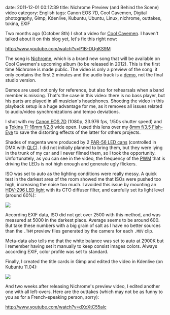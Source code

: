 date: 2011-12-01 00:12:39
title: Nichrome Preview (and Behind the Scene) video
category: English
tags: Canon EOS 7D, Cool Cavemen, Digital photography, Gimp, Kdenlive, Kubuntu, Ubuntu, Linux, nichrome, outtakes, tokina, EXIF

Two months ago (October 8th) I shot a video for [Cool Cavemen](http://coolcavemen.com). I haven't talked about it on this blog yet, let's fix this right now:

http://www.youtube.com/watch?v=P1B-DUgKS9M

The song is [Nichrome](http://coolcavemen.com/discography/songs-and-lyrics/nichrome/), which is a brand new song that will be available on Cool Cavemen's upcoming album (to be released in 2012). This is the first time Nichrome is made public. The video is only a preview of the song: it only contains the first 2 minutes and the audio track is a [demo](http://en.wikipedia.org/wiki/Demo_(music)), not the final studio version.

Demos are used not only for reference, but also for rehearsals when a band member is missing. That's the case in this video: there is no bass player, but his parts are played in all musician's headphones. Shooting the video in this playback setup is a huge advantage for me, as it removes all issues related to audio/video synchronizations and tempo deviations.

I shot with my [Canon EOS 7D](http://www.amazon.com/dp/B002NEGTTW/?tag=kevideld-20)  (1080p, 23.976 fps, 1/50s shutter speed) and a [Tokina 11-16mm f/2.8](http://www.amazon.com/dp/B0014Z3XMC/?tag=kevideld-20)  wide open. I used this lens over my [8mm f/3.5 Fish-Eye](http://www.amazon.com/dp/B002OP5AY0/?tag=kevideld-20)  to save the distorting effects of the latter for others projects.

Shades of magenta were produced by 2 [PAR-56 LED cans](http://www.boutique-electroconcept.com/product_info.php?cPath=39_53&products_id=361) (controlled in DMX with [QLC](http://qlc.sourceforge.net/)). I did not initially planned to bring them, but they were lying in the trunk of my car and I never filmed them, so I took the opportunity. Unfortunately, as you can see in the video, the frequency of the [PWM](http://en.wikipedia.org/wiki/Pulse-width_modulation) that is driving the LEDs is not high enough and generate ugly flickers.

ISO was set to auto as the lighting conditions were really messy. A quick test in the darkest area of the room showed me that ISOs were pushed too high, increasing the noise too much. I avoided this issue by mounting an [HDV-Z96 LED light](http://www.amazon.com/dp/B003UCGDSS/?tag=kevideld-20)  with its CTO diffuser filter, and carefully set its light level (around 60%):

![](/uploads/2011/canon-7D-with-HDV-Z96-LED-light.jpg)

According EXIF data, ISO did not get over 2500 with this method, and was measured at 5000 in the darkest place. Average seems to be around 600. But take these numbers with a big grain of salt as I have no better sources than the `.THM` preview files generated by the camera for each `.MOV` clip.

Meta-data also tells me that the white balance was set to auto at 2900K but I remember having set it manually to keep consist images colors. Always according EXIF, color profile was set to standard.

Finally, I created the title cards in Gimp and edited the video in Kdenlive (on Kubuntu 11.04):

![](/uploads/2011/nichrome-preview-kdenlive-timeline.png)

And two weeks after releasing Nichrome's preview video, I edited another one with all left-overs. Here are the outtakes (which may not be as funny to you as for a French-speaking person, sorry):

http://www.youtube.com/watch?v=dXoXtC55alc
